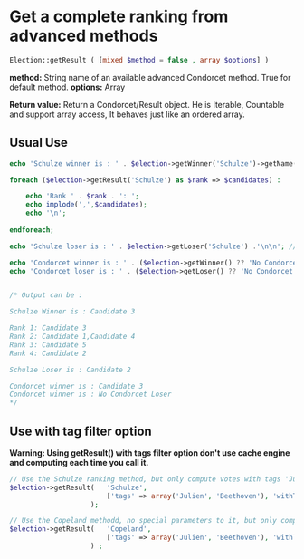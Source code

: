 # Get a complete ranking from advanced methods
```php
Election::getResult ( [mixed $method = false , array $options] )
```
**method:** String name of an available advanced Condorcet method. True for default method.
**options:** Array

**Return value:** Return a Condorcet/Result object. He is Iterable, Countable and support array access, It behaves just like an ordered array.


## Usual Use

```php
echo 'Schulze winner is : ' . $election->getWinner('Schulze')->getName() . '\n';

foreach ($election->getResult('Schulze') as $rank => $candidates) :

    echo 'Rank ' . $rank . ': ';
    echo implode(',',$candidates);
    echo '\n';
    
endforeach;

echo 'Schulze loser is : ' . $election->getLoser('Schulze') .'\n\n'; // Optionally, use __toString magic method

echo 'Condorcet winner is : ' . ($election->getWinner() ?? 'No Condorcet winner') .'\n';
echo 'Condorcet loser is : ' . ($election->getLoser() ?? 'No Condorcet Loser') .'\n';


/* Output can be :

Schulze Winner is : Candidate 3

Rank 1: Candidate 3
Rank 2: Candidate 1,Candidate 4
Rank 3: Candidate 5
Rank 4: Candidate 2

Schulze Loser is : Candidate 2

Condorcet winner is : Candidate 3
Condorcet winner is : No Condorcet Loser
*/

```


## Use with tag filter option

__Warning: Using getResult() with tags filter option don't use cache engine and computing each time you call it.__


```php
// Use the Schulze ranking method, but only compute votes with tags 'Julien' or tag 'Beethoven'.
$election->getResult(   'Schulze',
                        ['tags' => array('Julien', 'Beethoven'), 'withTag' => true]
                    ); 

// Use the Copeland methodd, no special parameters to it, but only compute with vote without tag 'Julien' and without tag 'Beethoven'.
$election->getResult(   'Copeland',
                        ['tags' => array('Julien', 'Beethoven'), 'withTag' => false]
                    ) ; 
```